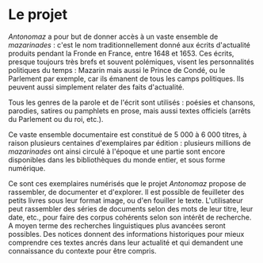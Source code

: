 # Le projet


*Antonomaz* a pour but de donner accès à un vaste ensemble de *mazarinades* : c'est le nom traditionnellement donné aux écrits d'actualité produits pendant la Fronde en France, entre 1648 et 1653. Ces écrits, presque toujours très brefs et souvent polémiques, visent les personnalités politiques du temps : Mazarin mais aussi le Prince de Condé, ou le Parlement par exemple, car ils émanent de tous les camps politiques. Ils peuvent aussi simplement relater des faits d'actualité. 

Tous les genres de la parole et de l'écrit sont utilisés : poésies et chansons, parodies, satires ou pamphlets en prose, mais aussi textes officiels (arrêts du Parlement ou du roi, etc.). 

Ce vaste ensemble documentaire est constitué de 5 000 à 6 000 titres, à raison plusieurs centaines d'exemplaires par édition : plusieurs millions de *mazarinades* ont ainsi circulé à l'époque et une partie sont encore disponibles dans les bibliothèques du monde entier, et sous forme numérique.

Ce sont ces exemplaires numérisés que le projet *Antonomaz* propose de rassembler, de documenter et d'explorer. Il est possible de feuilleter des petits livres sous leur format image, ou d'en fouiller le texte. L'utilisateur peut rassembler des séries de documents selon des mots de leur titre, leur date, etc., pour faire des corpus cohérents selon son intérêt de recherche. A moyen terme des recherches linguistiques plus avancées seront possibles. Des notices donnent des informations historiques pour mieux comprendre ces textes ancrés dans leur actualité et qui demandent une connaissance du contexte pour être compris.

